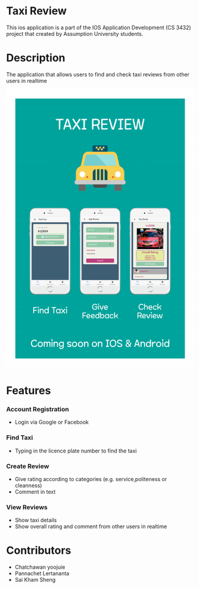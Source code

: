 # Taxi Review

This ios application is a part of the IOS Application Development (CS 3432) project that created by Assumption University students.

# Description
The application that allows users to find and check taxi reviews from other users in realtime

<p align="center">
    <img src="doc/Poster_taxireview_A1.png" height="750px">
</p>

# Features

### Account Registration 
- Login via Google or Facebook

### Find Taxi
- Typing in the licence plate number to find the taxi

### Create Review
- Give rating according to categories (e.g. service,politeness or cleanness)
- Comment in text

### View Reviews
- Show taxi details
- Show overall rating and comment from other users in realtime

# Contributors
- Chatchawan yoojuie
- Pannachet Lertananta
- Sai Kham Sheng

